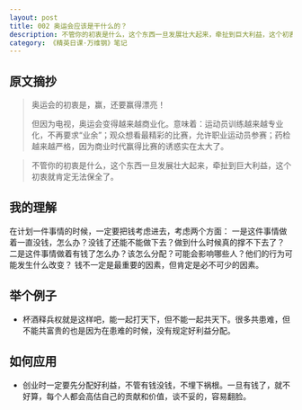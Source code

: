 ```yaml
---
layout: post
title: 002 奥运会应该是干什么的？
description: 不管你的初衷是什么，这个东西一旦发展壮大起来，牵扯到巨大利益，这个初衷就肯定无法保全了。
category: 《精英日课·万维钢》笔记
---
```


## 原文摘抄

> 奥运会的初衷是，赢，还要赢得漂亮！
> 
>但因为电视，奥运会变得越来越商业化。意味着：运动员训练越来越专业化，不再要求“业余”；观众想看最精彩的比赛，允许职业运动员参赛；药检越来越严格，因为商业时代赢得比赛的诱惑实在太大了。

>不管你的初衷是什么，这个东西一旦发展壮大起来，牵扯到巨大利益，这个初衷就肯定无法保全了。

## 我的理解
在计划一件事情的时候，一定要把钱考虑进去，考虑两个方面：
一是这件事情做着一直没钱，怎么办？没钱了还能不能做下去？做到什么时候真的撑不下去了？
二是这件事情做着有钱了怎么办？该怎么分配？可能会影响哪些人？他们的行为可能发生什么改变？
钱不一定是最重要的因素，但肯定是必不可少的因素。 

## 举个例子
- 杯酒释兵权就是这样吧，能一起打天下，但不能一起共天下。很多共患难，但不能共富贵的也是因为在患难的时候，没有规定好利益分配。

## 如何应用
- 创业时一定要先分配好利益，不管有钱没钱，不埋下祸根。一旦有钱了，就不好算，每个人都会高估自己的贡献和价值，谈不妥的，容易翻脸。